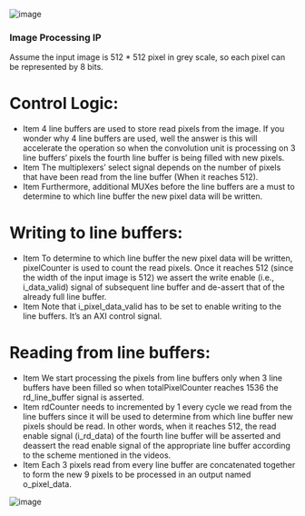 ![image](https://github.com/user-attachments/assets/87954709-facf-43ab-86f0-542be55356de)

### Image Processing IP 

Assume the input image is 512 * 512 pixel in grey scale, so each pixel can be represented by 8 bits.
# Control Logic:
- Item	4 line buffers are used to store read pixels from the image. If you wonder why 4 line buffers are used, well the answer is this will accelerate the operation so when the convolution unit is processing on 3 line buffers’ pixels the fourth line buffer is being filled with new pixels. 
- Item 	The multiplexers’ select signal depends on the number of pixels that have been read from the line buffer (When it reaches 512).
- Item	Furthermore, additional MUXes before the line buffers are a must to determine to which line buffer the new pixel data will be written.
# Writing to line buffers:
- Item	To determine to which line buffer the new pixel data will be written, pixelCounter is used to count the read pixels. Once it reaches 512 (since the width of the input image is 512) we assert the write enable (i.e., i_data_valid) signal of subsequent line buffer and de-assert that of the already full line buffer.
- Item	Note that i_pixel_data_valid has to be set to enable writing to the line buffers. It’s an AXI control signal.
# Reading from line buffers:
- Item	We start processing the pixels from line buffers only when 3 line buffers have been filled so when totalPixelCounter reaches 1536 the rd_line_buffer signal is asserted.  
- Item	rdCounter needs to incremented by 1 every cycle we read from the line buffers since it will be used to determine from which line buffer new pixels should be read. In other words, when it reaches 512, the read enable signal (i_rd_data) of the fourth line buffer will be asserted and deassert the read enable signal of the appropriate line buffer according to the scheme mentioned in the videos.
- Item	Each 3 pixels read from every line buffer are concatenated together to form the new 9 pixels to be processed in an output named o_pixel_data.
  
![image](https://github.com/user-attachments/assets/1fd3f087-7a2f-403b-9d45-748ec5670c15)
